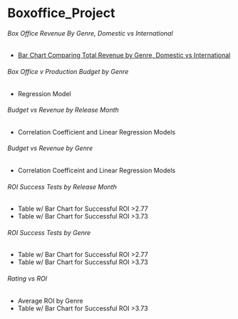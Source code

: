 # Boxoffice_Project

<h6>Box Office Revenue By Genre, Domestic vs International </h6>
<ul>
  <li><a href="https://github.com/cspence001/Boxoffice_Project/blob/main/Project%20Files/Box%20Office%20Revenues%20By%20Genre.ipynb">Bar Chart Comparing Total Revenue by Genre, Domestic vs International</a></li>
 </ul>

<h6> Box Office v Production Budget by Genre</h6>
<ul>
  <li>Regression Model</li>
</ul>

<h6>Budget vs Revenue by Release Month</h6>
<ul>
  <li>Correlation Coefficient and Linear Regression Models</li>
</ul>

<h6>Budget vs Revenue by Genre</h6>
<ul>
  <li>Correlation Coefficeint and Linear Regression Models</li>
</ul>

<h6>ROI Success Tests by Release Month</h6>
<ul>
  <li>Table w/ Bar Chart for Successful ROI >2.77</li>
  <li>Table w/ Bar Chart for Successful ROI >3.73</li>
</ul>

<h6>ROI Success Tests by Genre</h6>
<ul>
  <li>Table w/ Bar Chart for Successful ROI >2.77</li>
  <li>Table w/ Bar Chart for Successful ROI >3.73</li>
</ul>

<h6>Rating vs ROI</h6>
<ul>
  <li>Average ROI by Genre</li>
  <li>Table w/ Bar Chart for Successful ROI >3.73</li>
</ul>

